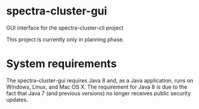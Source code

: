 # spectra-cluster-gui
GUI interface for the spectra-cluster-cli project

This project is currently only in planning phase.

# System requirements

The spectra-cluster-gui requires Java 8 and, as a Java application, runs on Windows, Linux, and Mac OS X.
The requirement for Java 8 is due to the fact that Java 7 (and previous versions) no longer receives public
security updates.